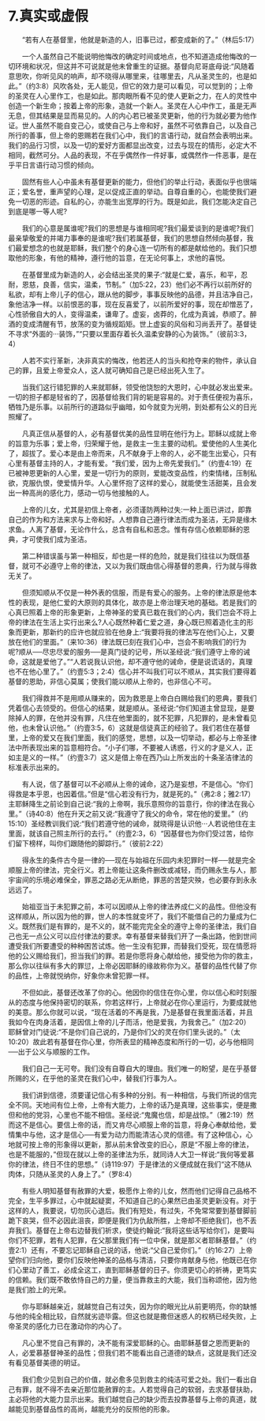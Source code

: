 # 7.真实或虚假

　　“若有人在基督里，他就是新造的人，旧事已过，都变成新的了。”（林后5:17）

　　一个人虽然自己不能说明他悔改的确定时间或地点，也不知道造成他悔改的一切环境和状况，但这并不可说就是他未曾重生的证据。基督向尼哥底母说:“风随着意思吹，你听见风的响声，却不晓得从哪里来，往哪里去，凡从圣灵生的，也是如此。”（约3:8）风吹各处，无人能见，但它的效力是可以看见，可以觉到的；上帝的圣灵在人心里作工，也是如此。那肉眼所看不见的使人更新之力，在人的灵性中创造一个新生命；按着上帝的形象，造就一个新人。圣灵在人心中作工，虽是无声无息，但其结果是显而易见的。人的内心若已被圣灵更新，他的行为就必要为他作证。世人虽然不能自变己心，或使自己与上帝和好，虽然不可依靠自己，以及自己所行的善事，但上帝的恩赐若在我们心中，我们的言语行动，就自然会表明出来。我们的品行习惯，以及一切的爱好方面都显出改变，过去与现在的情形，必定大不相同，截然可分。人品的表现，不在乎偶然作一件好事，或偶然作一件恶事，是在乎平日言语行动习惯的倾向。

　　固然有些人心中虽未有基督更新的能力，但他们的举止行动，表面似乎也很端正；爱名誉，重声望的心理，足以促成正直的举动。自尊自重的心，也能使我们避免一切恶的形迹。自私的心，亦能生出宽厚的行为。既是如此，我们怎能决定自己到底是哪一等人呢?

　　我们的心意是属谁呢?我们的思想是与谁相同呢?我们最爱谈到的是谁呢?我们最亲挚敬爱的并竭力事奉的是谁呢?我们若属基督，我们的思想自然倾向基督，我们最爱想念的也就是耶稣，我们整个的身心连一切所有的都是献给他的。我们只想取他的形象，有他的精神，遵行他的旨意，在无论何事上，求他的喜悦。

　　在基督里成为新造的人，必会结出圣灵的果子:“就是仁爱，喜乐，和平，忍耐，恩慈，良善，信实，温柔，节制。”（加5:22，23）他们必不再行以前所好的私欲，却有上帝儿子的信心，跟从他的脚步，事事反映他的品德，并且洁净自己，象他洁净一样。以前恨恶的事，现在反喜爱了，以前所爱好的事，现在却憎恶了，心性骄傲自大的人，变得温柔，谦卑了。虚妄，卤莽的，化成为真诚，恭顺了。醉酒的变成清醒有节，放荡的变为循规蹈矩。世上虚妄的风俗和习尚丢开了。基督徒不寻求“外面的···装饰，”“只要以里面存着长久温柔安静的心为装饰。”（彼前3:3，4）

　　人若不实行革新，决非真实的悔改，他若还人的当头和抢夺来的物件，承认自己的罪，且爱上帝爱众人，这人就可确知自己是已经出死入生了。

　　当我们这行错犯罪的人来就耶稣，领受他饶恕的大恩时，心中就必发出爱来。一切的担子都是轻省的了，因基督给我们背的轭是容易的。对于责任便视为喜乐，牺牲乃是乐事。以前所行的道路似乎幽暗，如今就变为光明，到处都有公义的日光照耀了。

　　凡真正信从基督的人，必有基督优美的品性显明在他行为上。耶稣以成就上帝的旨意为乐事；爱上帝，归荣耀于他，是救主一生主要的动机。爱使他的人生美化了，超拔了。爱心本是由上帝而来，凡不献身于上帝的人，必不能生出爱心，只有心里有基督主持的人，才能有爱。“我们爱，因为上帝先爱我们。”（约壹4:19）在已被神恩更新的人心里，爱是一切行为的原则，爱能改变品性，约束情绪，压制私欲，克服仇恨，使爱情升华。人心里怀抱了这样的爱心，就能使生活甜美，且会发出一种高尚的感化力，感动一切与他接触的人。

　　上帝的儿女，尤其是初信上帝者，必须谨防两种过失:一种上面已讲过，即靠自己的作为和方法来求与上帝和好。人想靠自己遵行律法而成为圣洁，无异是缘木求鱼。人离了基督，无论作什么，总含有自私和恶念。惟有存信心依赖耶稣的恩典，才可使我们成为圣洁。

　　第二种错误虽与第一种相反，却也是一样的危险，就是我们往往以为既信基督，就可不必遵守上帝的律法，又以为我们既由信心得基督的恩典，行为就与得救无关了。

　　但须知顺从不仅是一种外表的信服，而是有爱心的服务。上帝的律法原是他本性的表现，是他仁爱的大原则的具体化，故亦是上帝治理天地的基础。若是我们的心真已照着上帝的形象更新，上帝神圣的爱真已栽在我们的心内，我们岂会不将上帝的律法在生活上实行出来么?人心既然种着仁爱之道，身心既已照着造化主的形象而更新，那新约的应许也就应验在他身上:“我要将我的律法写在他们心上，又要放在他们的里面。”（来10:36）律法既已刻在我们心中，岂会不影响我们的行为呢?顺从──尽忠尽爱的服务──是真门徒的记号，所以圣经说:“我们遵守上帝的诫命，这就是爱他了。”“人若说我认识他，却不遵守他的诫命，便是说谎话的，真理也不在他心里了。”（约壹5:3；2:4）信心并不叫我们可以不顺从，其实我们要得着基督的恩助，非信心莫属；使我们能以顺从上帝的，也非信心不可。

　　我们得救并不是用顺从赚来的，因为救恩是上帝白白赐给我们的恩典，要我们凭着信心去领受的。但信心的结果，就是顺从。圣经说:“你们知道主曾显现，是要除掉人的罪，在他并没有罪，凡住在他里面的，就不犯罪，凡犯罪的，是未曾看见他，也未曾认识他。”（约壹3:5，6）这就是信徒真正的经验了。我们若住在基督里，上帝的爱又在我们里面，我们的感觉，思想，以及一切举动，都必与上帝圣律法中所表现出来的旨意相符合。“小子们哪，不要被人诱惑，行义的才是义人，正如主是义的一样。”（约壹3:7）这义是借上帝在西乃山上所发出的十条圣洁律法的标准表示出来的。

　　有人说，信了基督可以不必顺从上帝的诫命，这乃是妄想，不是信心。“你们得救是本乎恩，也因着信。”但是“信心若没有行为，就是死的。”（弗2:8；雅2:17）主耶稣降生之前论到自己说:“我的上帝啊，我乐意照你的旨意行，你的律法在我心里。”（诗40:8）他在升天之前又说:“我遵守了我父的命令，常在他的爱里。”（约15:10）圣经教训我们说:“我们若遵守他的诫命，就晓得是认识他···人若说他住在主里面，就该自己照主所行的去行。”（约壹2:3，6）“因基督也为你们受过苦，给你们留下榜样，叫你们跟随他的脚踪行。”（彼前2:22）

　　得永生的条件古今是一律的──现在与始祖在乐园内未犯罪时一样──就是完全顺服上帝的律法，完全行义。若上帝能让这条件删改或减轻，而仍赐永生与人，那宇宙间的乐境必难保全，罪恶之路必无从断绝，罪恶的苦楚灾殃，也必要存到永永远远了。

　　始祖亚当于未犯罪之前，本可以因顺从上帝的律法养成仁义的品性。但他没有这样顺从，所以因为他的罪，世人的本性就变坏了，我们不能借自己的力量成为仁义。既然我们是有罪的，是不义的，就不能完完全全的遵守上帝的圣律法，我们自己也无一点公义可以应付律法的要求。幸有基督来替我们开了一条出路，他到世间遭受我们所要遭受的种种困苦试炼。他一生没有犯罪，而替我们受死，现在情愿将他的公义赐给我们，担当我们的罪。若是你愿将身心献给他，接受他为你的救主，那么你以往纵有多大的罪愆，上帝必因耶稣的缘故称你为义。基督的品性代替了你的品性，上帝就悦纳你，好象你未曾犯罪一样。

　　不但如此，基督还改革了你的心。他因你的信住在你心里，你以信心和时刻服从的态度与他保持密切的联系，你若这样行，上帝就必在你心里运行，为要成就他的美意。那么你就可以说，“现在活着的不再是我，乃是基督在我里面活着，并且我如今在肉身活着，是因信上帝的儿子而活，他是爱我，为我舍己。”（加2:20）耶稣曾对门徒说:“不是你们自己说的，乃是你们父的灵在你们里头说的。”（太10:20）故此若有基督在你心里，你所表显的精神态度和所行的一切，必与他相同──出于公义与顺服的工作。

　　我们自己一无可夸。我们没有自尊自大的理由。我们唯一的盼望，是在乎基督所赐的义，在乎他的圣灵在我们心中，替我们行事为人。

　　我们讲到信德，须要谨记信心有多种的分别。有一种相信，与我们所说的信完全不同。天地间有位上帝，上帝有大能力，上帝的话乃是真理，这些事实，便是撒但和他的党羽，心里也不能不相信。圣经说:“鬼魔也信，却是战惊。”（雅2:19）然而这不是信心。要信上帝的话，而又肯尽心顺服上帝的旨意，将身心奉献给他，爱情集中与他，这才是信心──有爱为动力而能清洁心灵的信德。有了这种信心，心地就可按上帝的形象得以更新，那从前未曾改变的旧心，原是“不服上帝的律法，也是不能服的，”但现在就以上帝的圣律法为乐，就同诗人大卫一样说:“我何等爱慕你的律法，终日不住的思想。”（诗119:97）于是律法的义便成就在我们“这不随从肉体，只随从圣灵的人身上了。”（罗8:4）

　　有些人明知基督有赦罪的大爱，极愿作上帝的儿女，然而他们记得自己品格不完全，生平多罪过，心中就起疑窦，不知道自己的心果然已由圣灵更新没有。对于这样的人，我要说，切勿灰心退后。我们有短处，有过失，不免常常要到基督脚前跪下哀哭，但不必因此沮丧，即便是我们为仇敌所胜，上帝却不拒绝我们，也不丢弃我们。基督在上帝右边替我们祈求，使徒约翰说:“我将这些话写给你们，是要叫你们不犯罪，若有人犯罪，在父那里我们有一位中保，就是那义者耶稣基督。”（约壹2:1）还有，不要忘记耶稣自己说的话，他说:“父自己爱你们。”（约16:27）上帝望你们归向他，要你们反映他神圣的品格与清洁，只要你肯献身与他，他既已在你们心里动了善工，必成全这工，直到耶稣基督的日子。你须更切心的祈祷，更笃实的信赖。我们既不敢依恃自己的力量，便当靠救主的大能，我们当称颂他，因为他是我们脸上的光荣。

　　你与耶稣越亲近，就越觉自己有过失，因为你的眼光比从前更明亮，你的缺憾与他的纯全相比较，自然就劣迹毕露。但这也就是撒但迷惑人的权柄已经失败，上帝圣灵的感化力已在激动你的内心了。

　　凡心里不觉自己有罪的，决不能有深爱耶稣的心。由耶稣基督之恩而更新的人，必爱慕基督神圣的品性；但我们若不能看出自己道德的缺点，这就是我们还没有看见基督美德的明证。

　　我们愈少见到自己的价值，就必愈多见到救主的纯洁可爱之处。我们一看出自己有罪，就不得不去亲近那位能赦罪的主。人若觉得自己的软弱，去求基督扶助，主必将他的大能力显示出来。我们越觉自己的缺少而去投靠基督与上帝的真道，就越能见到基督品性的高尚，越能充分的反照他的形象。